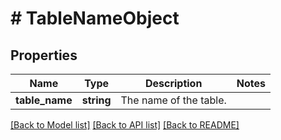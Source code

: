 # # TableNameObject

## Properties

Name | Type | Description | Notes
------------ | ------------- | ------------- | -------------
**table_name** | **string** | The name of the table. |

[[Back to Model list]](../../README.md#models) [[Back to API list]](../../README.md#endpoints) [[Back to README]](../../README.md)
